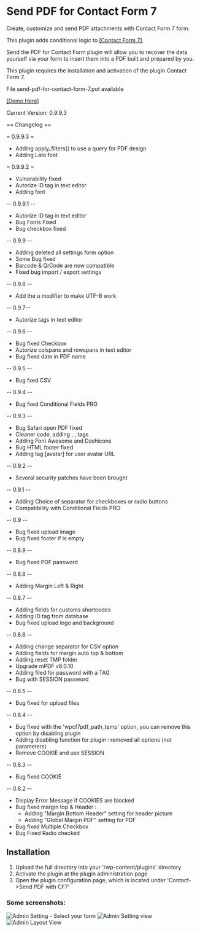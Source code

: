 # Send PDF for Contact Form 7

Create, customize and send PDF attachments with Contact Form 7 form.

This plugin adds conditional logic to <a href="https://wordpress.org/plugins/contact-form-7/">[Contact Form 7]</a>.

Send the PDF for Contact Form plugin will allow you to recover the data yourself via your form to insert them into a PDF built and prepared by you.

This plugin requires the installation and activation of the plugin Contact Form 7.

File send-pdf-for-contact-form-7.pot available

<a href="https://demo.restezconnectes.fr/send-pdf-for-contact-form-7/">[Demo Here]</a>

Current Version:  0.9.9.3

== Changelog ==

= 0.9.9.3 =
* Adding apply_filters() to use a query for PDF design
* Adding Lato font

= 0.9.9.2 =
* Vulnerability fixed 
* Autorize ID tag in text editor
* Adding font

-- 0.9.9.1 --
* Autorize ID tag in text editor
* Bug Fonts Fixed
* Bug checkbox fixed

-- 0.9.9 --
* Adding deleted all settings form option
* Some Bug fixed
* Barcode & QrCode are now compatible
* Fixed bug import / export settings

-- 0.9.8 --
* Add the u modifier to make UTF-8 work

-- 0.9.7--
* Autorize tags in text editor

-- 0.9.6 --
* Bug fixed Checkbox
* Autorize colspans and rowspans in text editor
* Bug fixed date in PDF name

-- 0.9.5 --
* Bug fxed CSV

-- 0.9.4 --
* Bug fxed Conditional Fields PRO

-- 0.9.3 --
* Bug Safari open PDF fixed
* Cleaner code, adding <thead>, <th>, <tbody> tags
* Adding Font Awesome and Dashicons
* Bug HTML footer fixed
* Adding tag [avatar] for user avatar URL

-- 0.9.2 --
* Several security patches have been brought

-- 0.9.1 --
* Adding Choice of separator for checkboxes or radio buttons
* Compatibility with Conditional Fields PRO

-- 0.9 --
* Bug fixed upload image
* Bug fixed footer if is empty

-- 0.8.9 --
* Bug fixed PDF password

-- 0.8.8 --
* Adding Margin Left & Right

-- 0.8.7 --
* Adding fields for customs shortcodes
* Adding ID tag from database
* Bug fixed upload logo and background

-- 0.8.6 --
* Adding change separator for CSV option
* Adding fields for margin auto top & bottom
* Adding reset TMP folder
* Upgrade mPDF v8.0.10
* Adding filed for password with a TAG
* Bug with SESSION password

-- 0.8.5 --
* Bug fixed for upload files

-- 0.8.4 --
* Bug fixed with the 'wpcf7pdf_path_temp' option, you can remove this option by disabling plugin
* Adding disabling function for plugin : removed all options (not parameters)
* Remove COOKIE and use SESSION

-- 0.8.3 --
* Bug fixed COOKIE 

-- 0.8.2 --
* Display Error Message if COOKIES are blocked
* Bug fixed margin top & Header :
    - Adding "Margin Bottom Header" setting for header picture
    - Adding "Global Margin PDF" setting for PDF
* Bug fixed Multiple Checkbox
* Bug Fixed Radio checked


## Installation
1. Upload the full directory into your '/wp-content/plugins' directory
2. Activate the plugin at the plugin administration page
3. Open the plugin configuration page, which is located under 'Contact->Send PDF with CF7'

### Some screenshots:

![Admin Setting - Select your form](https://madeby.restezconnectes.fr/plugins/send-pdf-for-contact-form-7/screenshot-1.png)
![Admin Setting  view](https://madeby.restezconnectes.fr/plugins/send-pdf-for-contact-form-7/screenshot-2.png)
![Admin Layout View](https://madeby.restezconnectes.fr/plugins/send-pdf-for-contact-form-7/screenshot-3.png)